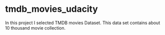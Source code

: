 # tmdb_movies_udacity
In this project I selected TMDB movies Dataset. This data set contains about 10 thousand movie collection.
